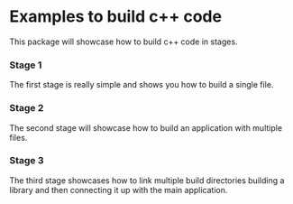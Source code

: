 # Examples to build c++ code

This package will showcase how to build c++ code in stages.

### Stage 1
The first stage is really simple and shows you how to build a single file.

### Stage 2
The second stage will showcase how to build an application with multiple files.

### Stage 3
The third stage showcases how to link multiple build directories building a library and then connecting it up with the main application.
